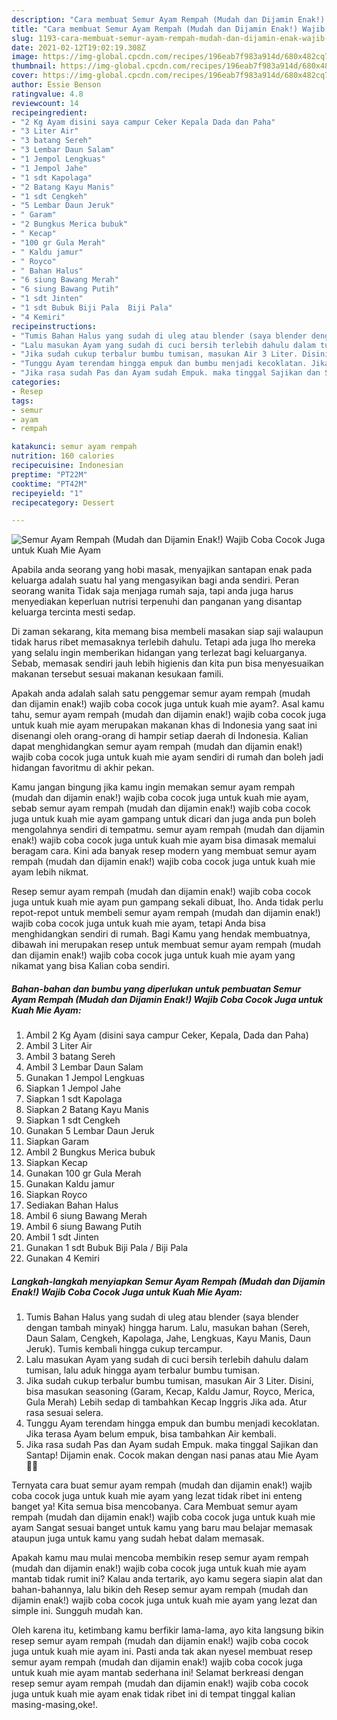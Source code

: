 ```yaml
---
description: "Cara membuat Semur Ayam Rempah (Mudah dan Dijamin Enak!) Wajib Coba Cocok Juga untuk Kuah Mie Ayam Sederhana Untuk Jualan"
title: "Cara membuat Semur Ayam Rempah (Mudah dan Dijamin Enak!) Wajib Coba Cocok Juga untuk Kuah Mie Ayam Sederhana Untuk Jualan"
slug: 1193-cara-membuat-semur-ayam-rempah-mudah-dan-dijamin-enak-wajib-coba-cocok-juga-untuk-kuah-mie-ayam-sederhana-untuk-jualan
date: 2021-02-12T19:02:19.308Z
image: https://img-global.cpcdn.com/recipes/196eab7f983a914d/680x482cq70/semur-ayam-rempah-mudah-dan-dijamin-enak-wajib-coba-cocok-juga-untuk-kuah-mie-ayam-foto-resep-utama.jpg
thumbnail: https://img-global.cpcdn.com/recipes/196eab7f983a914d/680x482cq70/semur-ayam-rempah-mudah-dan-dijamin-enak-wajib-coba-cocok-juga-untuk-kuah-mie-ayam-foto-resep-utama.jpg
cover: https://img-global.cpcdn.com/recipes/196eab7f983a914d/680x482cq70/semur-ayam-rempah-mudah-dan-dijamin-enak-wajib-coba-cocok-juga-untuk-kuah-mie-ayam-foto-resep-utama.jpg
author: Essie Benson
ratingvalue: 4.8
reviewcount: 14
recipeingredient:
- "2 Kg Ayam disini saya campur Ceker Kepala Dada dan Paha"
- "3 Liter Air"
- "3 batang Sereh"
- "3 Lembar Daun Salam"
- "1 Jempol Lengkuas"
- "1 Jempol Jahe"
- "1 sdt Kapolaga"
- "2 Batang Kayu Manis"
- "1 sdt Cengkeh"
- "5 Lembar Daun Jeruk"
- " Garam"
- "2 Bungkus Merica bubuk"
- " Kecap"
- "100 gr Gula Merah"
- " Kaldu jamur"
- " Royco"
- " Bahan Halus"
- "6 siung Bawang Merah"
- "6 siung Bawang Putih"
- "1 sdt Jinten"
- "1 sdt Bubuk Biji Pala  Biji Pala"
- "4 Kemiri"
recipeinstructions:
- "Tumis Bahan Halus yang sudah di uleg atau blender (saya blender dengan tambah minyak) hingga harum. Lalu, masukan bahan (Sereh, Daun Salam, Cengkeh, Kapolaga, Jahe, Lengkuas, Kayu Manis, Daun Jeruk). Tumis kembali hingga cukup tercampur."
- "Lalu masukan Ayam yang sudah di cuci bersih terlebih dahulu dalam tumisan, lalu aduk hingga ayam terbalur bumbu tumisan."
- "Jika sudah cukup terbalur bumbu tumisan, masukan Air 3 Liter. Disini, bisa masukan seasoning (Garam, Kecap, Kaldu Jamur, Royco, Merica, Gula Merah) Lebih sedap di tambahkan Kecap Inggris Jika ada. Atur rasa sesuai selera."
- "Tunggu Ayam terendam hingga empuk dan bumbu menjadi kecoklatan. Jika terasa Ayam belum empuk, bisa tambahkan Air kembali."
- "Jika rasa sudah Pas dan Ayam sudah Empuk. maka tinggal Sajikan dan Santap! Dijamin enak. Cocok makan dengan nasi panas atau Mie Ayam 👍🏻"
categories:
- Resep
tags:
- semur
- ayam
- rempah

katakunci: semur ayam rempah 
nutrition: 160 calories
recipecuisine: Indonesian
preptime: "PT22M"
cooktime: "PT42M"
recipeyield: "1"
recipecategory: Dessert

---
```



![Semur Ayam Rempah (Mudah dan Dijamin Enak!) Wajib Coba Cocok Juga untuk Kuah Mie Ayam](https://img-global.cpcdn.com/recipes/196eab7f983a914d/680x482cq70/semur-ayam-rempah-mudah-dan-dijamin-enak-wajib-coba-cocok-juga-untuk-kuah-mie-ayam-foto-resep-utama.jpg)

Apabila anda seorang yang hobi masak, menyajikan santapan enak pada keluarga adalah suatu hal yang mengasyikan bagi anda sendiri. Peran seorang  wanita Tidak saja menjaga rumah saja, tapi anda juga harus menyediakan keperluan nutrisi terpenuhi dan panganan yang disantap keluarga tercinta mesti sedap.

Di zaman  sekarang, kita memang bisa membeli masakan siap saji walaupun tidak harus ribet memasaknya terlebih dahulu. Tetapi ada juga lho mereka yang selalu ingin memberikan hidangan yang terlezat bagi keluarganya. Sebab, memasak sendiri jauh lebih higienis dan kita pun bisa menyesuaikan makanan tersebut sesuai makanan kesukaan famili. 



Apakah anda adalah salah satu penggemar semur ayam rempah (mudah dan dijamin enak!) wajib coba cocok juga untuk kuah mie ayam?. Asal kamu tahu, semur ayam rempah (mudah dan dijamin enak!) wajib coba cocok juga untuk kuah mie ayam merupakan makanan khas di Indonesia yang saat ini disenangi oleh orang-orang di hampir setiap daerah di Indonesia. Kalian dapat menghidangkan semur ayam rempah (mudah dan dijamin enak!) wajib coba cocok juga untuk kuah mie ayam sendiri di rumah dan boleh jadi hidangan favoritmu di akhir pekan.

Kamu jangan bingung jika kamu ingin memakan semur ayam rempah (mudah dan dijamin enak!) wajib coba cocok juga untuk kuah mie ayam, sebab semur ayam rempah (mudah dan dijamin enak!) wajib coba cocok juga untuk kuah mie ayam gampang untuk dicari dan juga anda pun boleh mengolahnya sendiri di tempatmu. semur ayam rempah (mudah dan dijamin enak!) wajib coba cocok juga untuk kuah mie ayam bisa dimasak memalui beragam cara. Kini ada banyak resep modern yang membuat semur ayam rempah (mudah dan dijamin enak!) wajib coba cocok juga untuk kuah mie ayam lebih nikmat.

Resep semur ayam rempah (mudah dan dijamin enak!) wajib coba cocok juga untuk kuah mie ayam pun gampang sekali dibuat, lho. Anda tidak perlu repot-repot untuk membeli semur ayam rempah (mudah dan dijamin enak!) wajib coba cocok juga untuk kuah mie ayam, tetapi Anda bisa menghidangkan sendiri di rumah. Bagi Kamu yang hendak membuatnya, dibawah ini merupakan resep untuk membuat semur ayam rempah (mudah dan dijamin enak!) wajib coba cocok juga untuk kuah mie ayam yang nikamat yang bisa Kalian coba sendiri.

<!--inarticleads1-->

##### Bahan-bahan dan bumbu yang diperlukan untuk pembuatan Semur Ayam Rempah (Mudah dan Dijamin Enak!) Wajib Coba Cocok Juga untuk Kuah Mie Ayam:

1. Ambil 2 Kg Ayam (disini saya campur Ceker, Kepala, Dada dan Paha)
1. Ambil 3 Liter Air
1. Ambil 3 batang Sereh
1. Ambil 3 Lembar Daun Salam
1. Gunakan 1 Jempol Lengkuas
1. Siapkan 1 Jempol Jahe
1. Siapkan 1 sdt Kapolaga
1. Siapkan 2 Batang Kayu Manis
1. Siapkan 1 sdt Cengkeh
1. Gunakan 5 Lembar Daun Jeruk
1. Siapkan  Garam
1. Ambil 2 Bungkus Merica bubuk
1. Siapkan  Kecap
1. Gunakan 100 gr Gula Merah
1. Gunakan  Kaldu jamur
1. Siapkan  Royco
1. Sediakan  Bahan Halus
1. Ambil 6 siung Bawang Merah
1. Ambil 6 siung Bawang Putih
1. Ambil 1 sdt Jinten
1. Gunakan 1 sdt Bubuk Biji Pala / Biji Pala
1. Gunakan 4 Kemiri




<!--inarticleads2-->

##### Langkah-langkah menyiapkan Semur Ayam Rempah (Mudah dan Dijamin Enak!) Wajib Coba Cocok Juga untuk Kuah Mie Ayam:

1. Tumis Bahan Halus yang sudah di uleg atau blender (saya blender dengan tambah minyak) hingga harum. Lalu, masukan bahan (Sereh, Daun Salam, Cengkeh, Kapolaga, Jahe, Lengkuas, Kayu Manis, Daun Jeruk). Tumis kembali hingga cukup tercampur.
1. Lalu masukan Ayam yang sudah di cuci bersih terlebih dahulu dalam tumisan, lalu aduk hingga ayam terbalur bumbu tumisan.
1. Jika sudah cukup terbalur bumbu tumisan, masukan Air 3 Liter. Disini, bisa masukan seasoning (Garam, Kecap, Kaldu Jamur, Royco, Merica, Gula Merah) Lebih sedap di tambahkan Kecap Inggris Jika ada. Atur rasa sesuai selera.
1. Tunggu Ayam terendam hingga empuk dan bumbu menjadi kecoklatan. Jika terasa Ayam belum empuk, bisa tambahkan Air kembali.
1. Jika rasa sudah Pas dan Ayam sudah Empuk. maka tinggal Sajikan dan Santap! Dijamin enak. Cocok makan dengan nasi panas atau Mie Ayam 👍🏻




Ternyata cara buat semur ayam rempah (mudah dan dijamin enak!) wajib coba cocok juga untuk kuah mie ayam yang lezat tidak ribet ini enteng banget ya! Kita semua bisa mencobanya. Cara Membuat semur ayam rempah (mudah dan dijamin enak!) wajib coba cocok juga untuk kuah mie ayam Sangat sesuai banget untuk kamu yang baru mau belajar memasak ataupun juga untuk kamu yang sudah hebat dalam memasak.

Apakah kamu mau mulai mencoba membikin resep semur ayam rempah (mudah dan dijamin enak!) wajib coba cocok juga untuk kuah mie ayam mantab tidak rumit ini? Kalau anda tertarik, ayo kamu segera siapin alat dan bahan-bahannya, lalu bikin deh Resep semur ayam rempah (mudah dan dijamin enak!) wajib coba cocok juga untuk kuah mie ayam yang lezat dan simple ini. Sungguh mudah kan. 

Oleh karena itu, ketimbang kamu berfikir lama-lama, ayo kita langsung bikin resep semur ayam rempah (mudah dan dijamin enak!) wajib coba cocok juga untuk kuah mie ayam ini. Pasti anda tak akan nyesel membuat resep semur ayam rempah (mudah dan dijamin enak!) wajib coba cocok juga untuk kuah mie ayam mantab sederhana ini! Selamat berkreasi dengan resep semur ayam rempah (mudah dan dijamin enak!) wajib coba cocok juga untuk kuah mie ayam enak tidak ribet ini di tempat tinggal kalian masing-masing,oke!.

